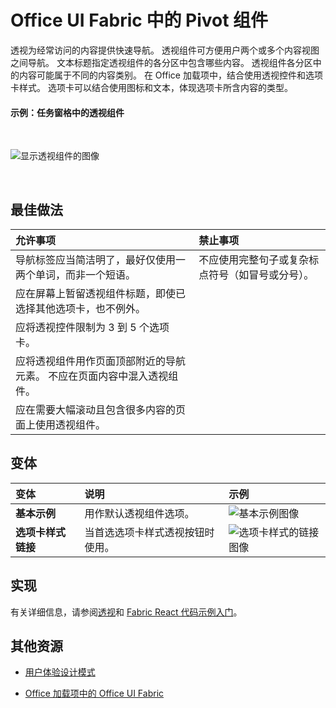 # <a name="pivot-component-in-office-ui-fabric"></a>Office UI Fabric 中的 Pivot 组件

透视为经常访问的内容提供快速导航。 透视组件可方便用户两个或多个内容视图之间导航。 文本标题指定透视组件的各分区中包含哪些内容。 透视组件各分区中的内容可能属于不同的内容类别。 在 Office 加载项中，结合使用透视控件和选项卡样式。 选项卡可以结合使用图标和文本，体现选项卡所含内容的类型。 

#### <a name="example-pivot-in-a-task-pane"></a>示例：任务窗格中的透视组件

<br/>

![显示透视组件的图像](../../images/overview_withApp_pivot.png)

<br/>

## <a name="best-practices"></a>最佳做法

|**允许事项**|**禁止事项**|
|:------------|:--------------|
|导航标签应当简洁明了，最好仅使用一两个单词，而非一个短语。|不应使用完整句子或复杂标点符号（如冒号或分号）。|
|应在屏幕上暂留透视组件标题，即使已选择其他选项卡，也不例外。| |
|应将透视控件限制为 3 到 5 个选项卡。| |
|应将透视组件用作页面顶部附近的导航元素。 不应在页面内容中混入透视组件。| |
|应在需要大幅滚动且包含很多内容的页面上使用透视组件。| |

## <a name="variants"></a>变体

|**变体**|**说明**|**示例**|
|:------------|:--------------|:----------|
|**基本示例**|用作默认透视组件选项。|![基本示例图像](../../images/pivotBasic.png)<br/>|
|**选项卡样式链接**|当首选选项卡样式透视按钮时使用。|![选项卡样式的链接图像](../../images/pivotTab.png)<br/>|

## <a name="implementation"></a>实现

有关详细信息，请参阅[透视](https://dev.office.com/fabric#/components/pivot)和 [Fabric React 代码示例入门](https://github.com/OfficeDev/Word-Add-in-GettingStartedFabricReact)。

## <a name="additional-resources"></a>其他资源

- [用户体验设计模式](https://github.com/OfficeDev/Office-Add-in-UX-Design-Patterns-Code)

- [Office 加载项中的 Office UI Fabric](office-ui-fabric.md)
